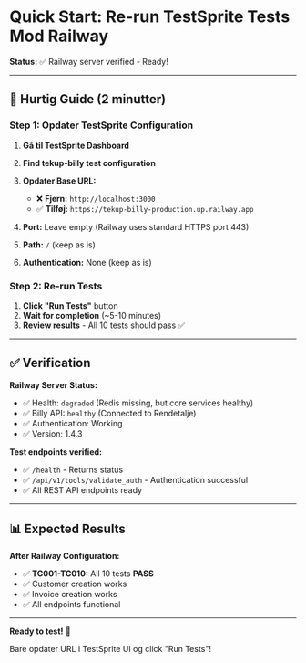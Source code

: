 # Quick Start: Re-run TestSprite Tests Mod Railway

**Status:** ✅ Railway server verified - Ready!

---

## 🎯 Hurtig Guide (2 minutter)

### Step 1: Opdater TestSprite Configuration

1. **Gå til TestSprite Dashboard**
2. **Find tekup-billy test configuration**
3. **Opdater Base URL:**
   - ❌ **Fjern:** `http://localhost:3000`
   - ✅ **Tilføj:** `https://tekup-billy-production.up.railway.app`

4. **Port:** Leave empty (Railway uses standard HTTPS port 443)
5. **Path:** `/` (keep as is)
6. **Authentication:** None (keep as is)

### Step 2: Re-run Tests

1. **Click "Run Tests"** button
2. **Wait for completion** (~5-10 minutes)
3. **Review results** - All 10 tests should pass ✅

---

## ✅ Verification

**Railway Server Status:**

- ✅ Health: `degraded` (Redis missing, but core services healthy)
- ✅ Billy API: `healthy` (Connected to Rendetalje)
- ✅ Authentication: Working
- ✅ Version: 1.4.3

**Test endpoints verified:**

- ✅ `/health` - Returns status
- ✅ `/api/v1/tools/validate_auth` - Authentication successful
- ✅ All REST API endpoints ready

---

## 📊 Expected Results

**After Railway Configuration:**

- ✅ **TC001-TC010:** All 10 tests **PASS**
- ✅ Customer creation works
- ✅ Invoice creation works
- ✅ All endpoints functional

---

**Ready to test!** 🚀

Bare opdater URL i TestSprite UI og click "Run Tests"!
